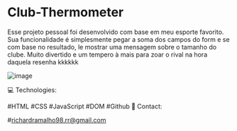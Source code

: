 # Club-Thermometer
Esse projeto pessoal foi desenvolvido com base em meu esporte favorito. <br>
Sua funcionalidade é simplesmente pegar a soma dos campos do form e se com base no resultado, le mostrar uma mensagem sobre o tamanho do clube.
Muito divertido e um tempero à mais para zoar o rival na hora daquela resenha kkkkkk

![image](https://github.com/RichardRamalho/Club-Thermometer/assets/128335563/08fdac26-b413-4f0b-970c-72b2973821b2)


💻 Technologies:

#HTML
#CSS
#JavaScript
#DOM
#Github
📧 Contact:

#richardramalho98.rr@gmail.com
